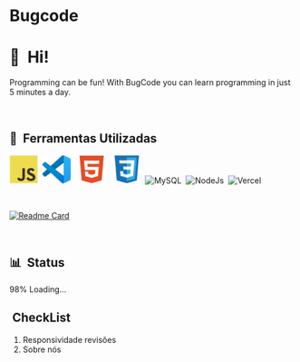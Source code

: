 # Bugcode
# 👋 &nbsp;Hi!

Programming can be fun! With BugCode you can learn programming in just 5 minutes a day.

&nbsp;

## 🧰 &nbsp;Ferramentas Utilizadas

<img  src="https://raw.githubusercontent.com/devicons/devicon/1119b9f84c0290e0f0b38982099a2bd027a48bf1/icons/javascript/javascript-original.svg" alt="JavaScript" width="50" height="50"/>&nbsp;
<img  src="https://raw.githubusercontent.com/devicons/devicon/1119b9f84c0290e0f0b38982099a2bd027a48bf1/icons/vscode/vscode-original.svg" alt="VSCode" width="50" height="50"/> &nbsp;
<img  src="https://raw.githubusercontent.com/devicons/devicon/1119b9f84c0290e0f0b38982099a2bd027a48bf1/icons/html5/html5-plain.svg" alt="HTML5" width="50" height="50"/> &nbsp;
<img  src="https://raw.githubusercontent.com/devicons/devicon/1119b9f84c0290e0f0b38982099a2bd027a48bf1/icons/css3/css3-original.svg" alt="CSS3" width="50" height="50"/>&nbsp;
<img src="https://cdn.jsdelivr.net/gh/devicons/devicon@latest/icons/mysql/mysql-original.svg" alt="MySQL" width="50" height="50"/>&nbsp;
<img src="https://cdn.jsdelivr.net/gh/devicons/devicon@latest/icons/nodejs/nodejs-original.svg" alt="NodeJs" width="50" height="50"/>&nbsp;
<img src="https://cdn.jsdelivr.net/gh/devicons/devicon@latest/icons/vercel/vercel-original-wordmark.svg" alt="Vercel" width="50" height="50"/>
              
&nbsp;

[![Readme Card](https://github-readme-stats.vercel.app/api/pin/?username=LucasSilvaC&repo=BugCode&bg_color=0d1116&title_color=ce09ec&text_color=a4aacb&icon_color=007ec6)](https://github.com/LucasSilvaC/BugCode) &nbsp;

&nbsp;

## 📊 &nbsp;Status
98%  Loading...

## &nbsp;CheckList
1. Responsividade revisões
2. Sobre nós
